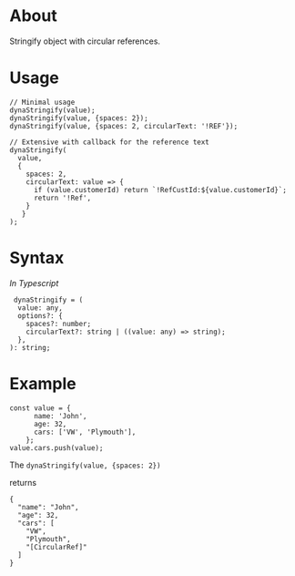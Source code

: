 # About

Stringify object with circular references.


# Usage
```
// Minimal usage
dynaStringify(value);
dynaStringify(value, {spaces: 2});
dynaStringify(value, {spaces: 2, circularText: '!REF'});

// Extensive with callback for the reference text
dynaStringify(
  value, 
  {
    spaces: 2, 
    circularText: value => { 
      if (value.customerId) return `!RefCustId:${value.customerId}`; 
      return '!Ref',
    }
   }
);
```

# Syntax
_In Typescript_
```
 dynaStringify = (
  value: any,
  options?: {
    spaces?: number;
    circularText?: string | ((value: any) => string);
  },
): string;
```

# Example
```
const value = {
      name: 'John',
      age: 32,
      cars: ['VW', 'Plymouth'],
    };
value.cars.push(value);
```
The
`dynaStringify(value, {spaces: 2})`

returns
```
{
  "name": "John",
  "age": 32,
  "cars": [
    "VW",
    "Plymouth",
    "[CircularRef]"
  ]
}
```


